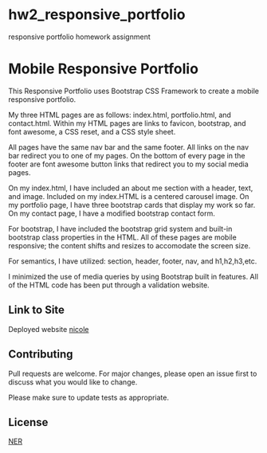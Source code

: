 # hw2_responsive_portfolio
responsive portfolio homework assignment 

# Mobile Responsive Portfolio

This Responsive Portfolio uses Bootstrap CSS Framework to create a mobile responsive portfolio. 

My three HTML pages are as follows: index.html, portfolio.html, and contact.html. Within my HTML pages are links to favicon, bootstrap, and font awesome, a CSS reset, and a CSS style sheet. 

All pages have the same nav bar and the same footer. All links on the nav bar redirect you to one of my pages. On the bottom of every page in the footer are font awesome button links that redirect you to my social media pages. 

On my index.html, I have included an about me section with a header, text, and image. Included on my index.HTML is a centered carousel image. On my portfolio page, I have three bootstrap cards that display my work so far. On my contact page, I have a modified bootstrap contact form. 

For bootstrap, I have included the bootstrap grid system and built-in bootstrap class properties in the HTML. All of these pages are mobile responsive; the content shifts and resizes to accomodate the screen size. 

For semantics, I have utilized: section, header, footer, nav, and h1,h2,h3,etc. 

I minimized the use of media queries by using Bootstrap built in features. All of the HTML code has been put through a validation website. 



## Link to Site

Deployed website [nicole](https://nicoleremy95.github.io/hw2_responsive_portfolio/index.html)

## Contributing
Pull requests are welcome. For major changes, please open an issue first to discuss what you would like to change.

Please make sure to update tests as appropriate.

## License
[NER](https://choosealicense.com/licenses/mit/)